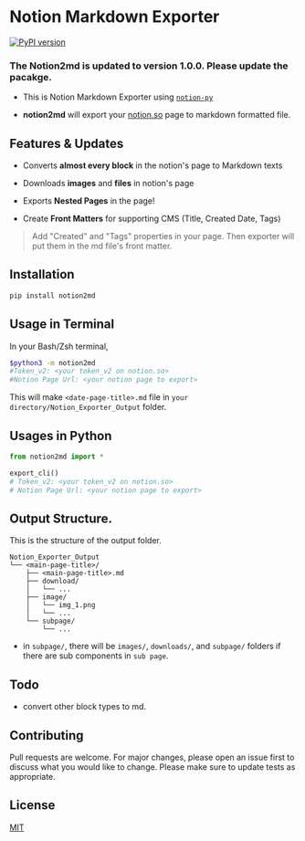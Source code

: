 # Notion Markdown Exporter
[![PyPI version](https://badge.fury.io/py/notion2md.svg)](https://badge.fury.io/py/notion2md)

### The Notion2md is updated to version 1.0.0. Please update the pacakge.

- This is Notion Markdown Exporter using [`notion-py`](https://github.com/jamalex/notion-py)

- **notion2md** will export your [notion.so](http://notion.so) page to markdown formatted file.

## Features & Updates

- Converts **almost every block** in the notion's page to Markdown texts

- Downloads **images** and **files** in notion's page

- Exports **Nested Pages** in the page!

- Create **Front Matters** for supporting CMS (Title, Created Date, Tags)

> Add "Created" and "Tags" properties in your page. Then exporter will put them in the md file's front matter.


## Installation
``` bash
pip install notion2md
```

## Usage in Terminal
In your Bash/Zsh terminal,
``` bash
$python3 -m notion2md
#Token_v2: <your token_v2 on notion.so>
#Notion Page Url: <your notion page to export>
```

This will make `<date-page-title>.md` file in `your directory/Notion_Exporter_Output` folder.

## Usages in Python

``` python
from notion2md import *

export_cli()
# Token_v2: <your token_v2 on notion.so>
# Notion Page Url: <your notion page to export>
```

## Output Structure.
This is the structure of the output folder.

```
Notion_Exporter_Output
└── <main-page-title>/
    ├── <main-page-title>.md
    ├── download/
    │   └── ...
    ├── image/
    │   └── img_1.png
    │   └── ...
    └── subpage/
        └── ...
```

- in `subpage/`, there will be `images/`, `downloads/`, and `subpage/` folders if there are sub components in `sub page`.

## Todo
- convert other block types to md.

## Contributing
Pull requests are welcome. For major changes, please open an issue first to discuss what you would like to change.
Please make sure to update tests as appropriate.

## License
[MIT](https://choosealicense.com/licenses/mit/)
